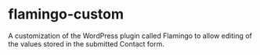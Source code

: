 # flamingo-custom
A customization of the WordPress plugin called Flamingo to allow editing of the values ​​stored in the submitted Contact form.
